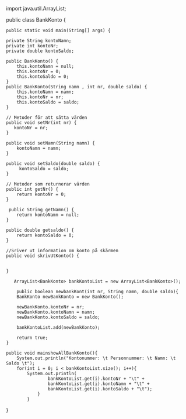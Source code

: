 
import java.util.ArrayList;


public class BankKonto {

    public static void main(String[] args) {
    
    private String kontoNamn;
    private int kontoNr;
    private double kontoSaldo;     

    public BankKonto() {
    	this.kontoNamn = null;
    	this.kontoNr = 0;
    	this.kontoSaldo = 0;
    }
    public BankKonto(String namn , int nr, double saldo) {
    	this.kontoNamn = namn;
    	this.kontoNr = nr;
    	this.kontoSaldo = saldo;
    }
    
    // Metoder för att sätta värden
    public void setNr(int nr) {
       kontoNr = nr;
    }
    
    public void setNamn(String namn) {
        kontoNamn = namn;
    }
    
    public void setSaldo(double saldo) {
         kontoSaldo = saldo;
    }
    
    // Metoder som returnerar värden
    public int getNr() {
        return kontoNr = 0;
    }
    
     public String getNamn() {     
        return kontoNamn = null;
    } 
 
    public double getsaldo() {
        return kontoSaldo = 0; 
    }
    
    //Sriver ut information om konto på skärmen
    public void skrivUtKonto() {

        
    }

       ArrayList<BankKonto> bankKontoList = new ArrayList<BankKonto>();
    
        public boolean newbankKont(int nr, String namn, double saldo){
        BankKonto newBankKonto = new BankKonto();    

        newBankKonto.kontoNr = nr;
        newBankKonto.kontoNamn = namn;
        newBankKonto.kontoSaldo = saldo;
        
        bankKontoList.add(newBankKonto);
        
        return true;
    }
    
    public void mainshowAllBankKonto(){
        System.out.println("Kontonummer: \t Personnummer: \t Namn: \t Saldo \t");
        for(int i = 0; i < bankKontoList.size(); i++){
            System.out.println(
                    bankKontoList.get(i).kontoNr + "\t" +
                    bankKontoList.get(i).kontoNamn + "\t" +
                    bankKontoList.get(i).kontoSaldo + "\t");
                }
            }
}
